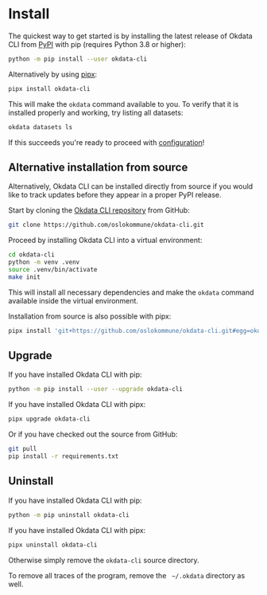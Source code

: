 # Install

The quickest way to get started is by installing the latest release of Okdata
CLI from [PyPI](https://pypi.org/project/okdata-cli) with pip (requires Python
3.8 or higher):

```bash
python -m pip install --user okdata-cli
```

Alternatively by using [pipx](https://pipx.pypa.io):

```bash
pipx install okdata-cli
```

This will make the `okdata` command available to you. To verify that it is
installed properly and working, try listing all datasets:

```bash
okdata datasets ls
```

If this succeeds you're ready to proceed with [configuration](configuration.md)!

## Alternative installation from source

Alternatively, Okdata CLI can be installed directly from source if you would
like to track updates before they appear in a proper PyPI release.

Start by cloning the [Okdata CLI
repository](https://github.com/oslokommune/okdata-cli) from GitHub:

```bash
git clone https://github.com/oslokommune/okdata-cli.git
```

Proceed by installing Okdata CLI into a virtual environment:

```bash
cd okdata-cli
python -m venv .venv
source .venv/bin/activate
make init
```

This will install all necessary dependencies and make the `okdata` command
available inside the virtual environment.

Installation from source is also possible with pipx:

```bash
pipx install 'git+https://github.com/oslokommune/okdata-cli.git#egg=okdata-cli'
```

## Upgrade

If you have installed Okdata CLI with pip:

```bash
python -m pip install --user --upgrade okdata-cli
```

If you have installed Okdata CLI with pipx:

```bash
pipx upgrade okdata-cli
```

Or if you have checked out the source from GitHub:

```bash
git pull
pip install -r requirements.txt
```

## Uninstall

If you have installed Okdata CLI with pip:

```bash
python -m pip uninstall okdata-cli
```

If you have installed Okdata CLI with pipx:

```bash
pipx uninstall okdata-cli
```

Otherwise simply remove the `okdata-cli` source directory.

To remove all traces of the program, remove the ` ~/.okdata` directory as well.
